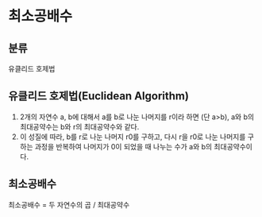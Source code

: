 # 최소공배수

## 분류
유클리드 호제법

## 유클리드 호제법(Euclidean Algorithm)
1. 2개의 자연수  a, b에 대해서 a를 b로 나눈 나머지를 r이라 하면 (단 a>b), a와 b의 최대공약수는 b와 r의 최대공약수와 같다. 
2. 이 성질에 따라, b를 r로 나눈 나머지 r0를 구하고, 다시 r을 r0로 나눈 나머지를 구하는 과정을 반복하여 나머지가 0이 되었을 때 나누는 수가 a와 b의 최대공약수이다.

## 최소공배수
최소공배수 = 두 자연수의 곱 / 최대공약수
